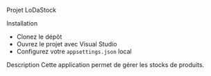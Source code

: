 Projet LoDaStock

Installation
- Clonez le dépôt
- Ouvrez le projet avec Visual Studio
- Configurez votre `appsettings.json` local

Description
Cette application permet de gérer les stocks de produits.